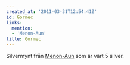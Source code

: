 ```yaml
---
created_at: '2011-03-31T12:54:41Z'
id: Gormec
links:
  mention:
  - 'Menon-Aun'
title: Gormec
---
```


Silvermynt från [Menon-Aun] som är värt 5 silver.

  [Menon-Aun]: Menon-Aun